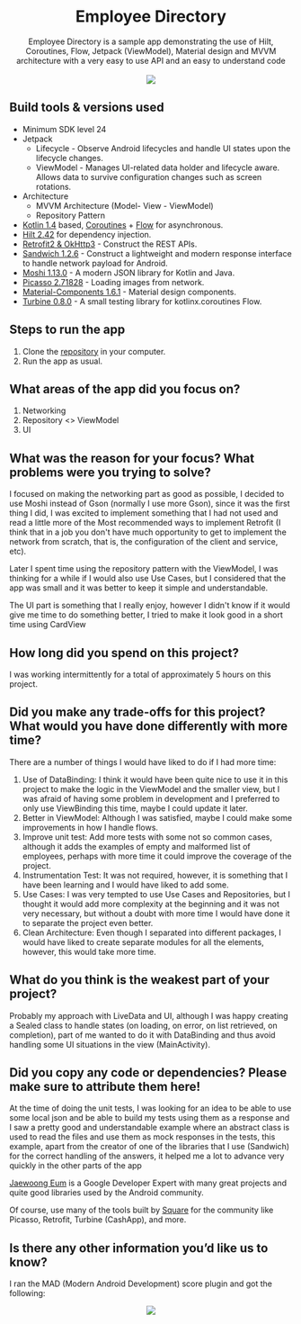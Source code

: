 <h1 align="center">Employee Directory</h1>

<p align="center">  
Employee Directory is a sample app demonstrating the use of Hilt, Coroutines, Flow, Jetpack (ViewModel), Material design and MVVM architecture with a very easy to use API and an easy to understand code
</br></br>
<img src="https://user-images.githubusercontent.com/7938140/179643164-2fddbb91-b087-4a55-ba3d-75eca45d49ef.png"/>
</p>

## Build tools & versions used

- Minimum SDK level 24
- Jetpack
  - Lifecycle - Observe Android lifecycles and handle UI states upon the lifecycle changes.
  - ViewModel - Manages UI-related data holder and lifecycle aware. Allows data to survive configuration changes such as screen rotations.
- Architecture
  - MVVM Architecture (Model- View - ViewModel)
  - Repository Pattern
- [Kotlin 1.4](https://kotlinlang.org/) based, [Coroutines](https://github.com/Kotlin/kotlinx.coroutines) + [Flow](https://kotlin.github.io/kotlinx.coroutines/kotlinx-coroutines-core/kotlinx.coroutines.flow/) for asynchronous.
- [Hilt 2.42](https://dagger.dev/hilt/) for dependency injection.
- [Retrofit2 & OkHttp3](https://github.com/square/retrofit) - Construct the REST APIs.
- [Sandwich 1.2.6](https://github.com/skydoves/Sandwich) - Construct a lightweight and modern response interface to handle network payload for Android.
- [Moshi 1.13.0](https://github.com/square/moshi/) - A modern JSON library for Kotlin and Java.
- [Picasso 2.71828](https://square.github.io/picasso/) - Loading images from network.
- [Material-Components 1.6.1](https://github.com/material-components/material-components-android) - Material design components.
- [Turbine 0.8.0](https://github.com/cashapp/turbine) - A small testing library for kotlinx.coroutines Flow.

## Steps to run the app

1. Clone the [repository](https://github.com/alejandrolagosr/directory-android) in your computer.
2. Run the app as usual.

## What areas of the app did you focus on?

1. Networking
2. Repository <> ViewModel
3. UI

## What was the reason for your focus? What problems were you trying to solve?

I focused on making the networking part as good as possible, I decided to use Moshi instead of Gson (normally I use more Gson), since it was the first thing I did, I was excited to implement something that I had not used and read a little more of the Most recommended ways to implement Retrofit (I think that in a job you don't have much opportunity to get to implement the network from scratch, that is, the configuration of the client and service, etc).

Later I spent time using the repository pattern with the ViewModel, I was thinking for a while if I would also use Use Cases, but I considered that the app was small and it was better to keep it simple and understandable.

The UI part is something that I really enjoy, however I didn't know if it would give me time to do something better, I tried to make it look good in a short time using CardView

## How long did you spend on this project?

I was working intermittently for a total of approximately 5 hours on this project.

## Did you make any trade-offs for this project? What would you have done differently with more time?

There are a number of things I would have liked to do if I had more time:

1. Use of DataBinding: I think it would have been quite nice to use it in this project to make the logic in the ViewModel and the smaller view, but I was afraid of having some problem in development and I preferred to only use ViewBinding this time, maybe I could update it later.
2. Better in ViewModel: Although I was satisfied, maybe I could make some improvements in how I handle flows.
3. Improve unit test: Add more tests with some not so common cases, although it adds the examples of empty and malformed list of employees, perhaps with more time it could improve the coverage of the project.
4. Instrumentation Test: It was not required, however, it is something that I have been learning and I would have liked to add some.
5. Use Cases: I was very tempted to use Use Cases and Repositories, but I thought it would add more complexity at the beginning and it was not very necessary, but without a doubt with more time I would have done it to separate the project even better.
6. Clean Architecture: Even though I separated into different packages, I would have liked to create separate modules for all the elements, however, this would take more time.

## What do you think is the weakest part of your project?

Probably my approach with LiveData and UI, although I was happy creating a Sealed class to handle states (on loading, on error, on list retrieved, on completion), part of me wanted to do it with DataBinding and thus avoid handling some UI situations in the view (MainActivity).

## Did you copy any code or dependencies? Please make sure to attribute them here!

At the time of doing the unit tests, I was looking for an idea to be able to use some local json and be able to build my tests using them as a response and I saw a pretty good and understandable example where an abstract class is used to read the files and use them as mock responses in the tests, this example, apart from the creator of one of the libraries that I use (Sandwich) for the correct handling of the answers, it helped me a lot to advance very quickly in the other parts of the app

[Jaewoong Eum](https://github.com/skydoves) is a Google Developer Expert with many great projects and quite good libraries used by the Android community.

Of course, use many of the tools built by [Square](https://github.com/square) for the community like Picasso, Retrofit, Turbine (CashApp), and more.

## Is there any other information you’d like us to know?

I ran the MAD (Modern Android Development) score plugin and got the following:

<p align="center">  
<img src="https://user-images.githubusercontent.com/7938140/179646421-ab76107b-2562-47be-94ce-090e31ccd8ab.png"/>
</p>
